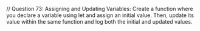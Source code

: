 // Question 73: Assigning and Updating Variables: Create a function where you declare a variable using let and assign an initial value. Then, update its value within the same function and log both the initial and updated values.
